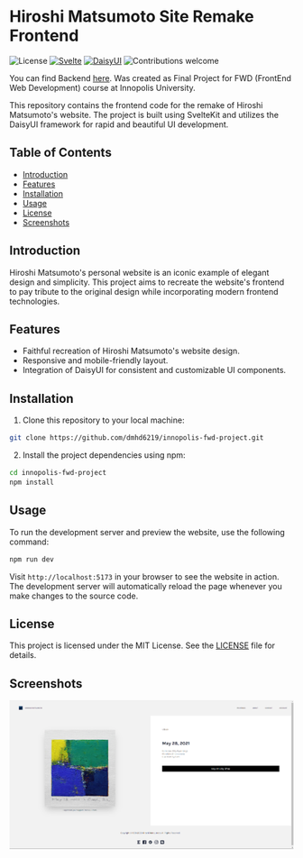 # Hiroshi Matsumoto Site Remake Frontend

![License](https://img.shields.io/github/license/dmhd6219/innopolis-fwd-project)
[![Svelte](https://img.shields.io/badge/Svelte-orange.svg)](https://svelte.dev/)
[![DaisyUI](https://img.shields.io/badge/DaisyUI-green.svg)](https://daisyui.com/)
![Contributions welcome](https://img.shields.io/badge/contributions-welcome-brightgreen.svg)

You can find Backend [here](https://github.com/dmhd6219/innopolis-fwd-project-backend).
Was created as Final Project for FWD (FrontEnd Web Development) course at Innopolis University.

This repository contains the frontend code for the remake of Hiroshi Matsumoto's website. The project is built using SvelteKit and utilizes the DaisyUI framework for rapid and beautiful UI development.

## Table of Contents

- [Introduction](#introduction)
- [Features](#features)
- [Installation](#installation)
- [Usage](#usage)
- [License](#license)
- [Screenshots](#screenshots)

## Introduction

Hiroshi Matsumoto's personal website is an iconic example of elegant design and simplicity. This project aims to recreate the website's frontend to pay tribute to the original design while incorporating modern frontend technologies.

## Features

- Faithful recreation of Hiroshi Matsumoto's website design.
- Responsive and mobile-friendly layout.
- Integration of DaisyUI for consistent and customizable UI components.

## Installation

1. Clone this repository to your local machine:

```bash
git clone https://github.com/dmhd6219/innopolis-fwd-project.git
```

2. Install the project dependencies using npm:

```bash
cd innopolis-fwd-project
npm install
```

## Usage

To run the development server and preview the website, use the following command:

```bash
npm run dev
```

Visit `http://localhost:5173` in your browser to see the website in action. The development server will automatically reload the page whenever you make changes to the source code.

## License

This project is licensed under the MIT License. See the [LICENSE](LICENSE) file for details.

## Screenshots

![Screenshot of Website](/screenshots/Screenshot_1.png)
